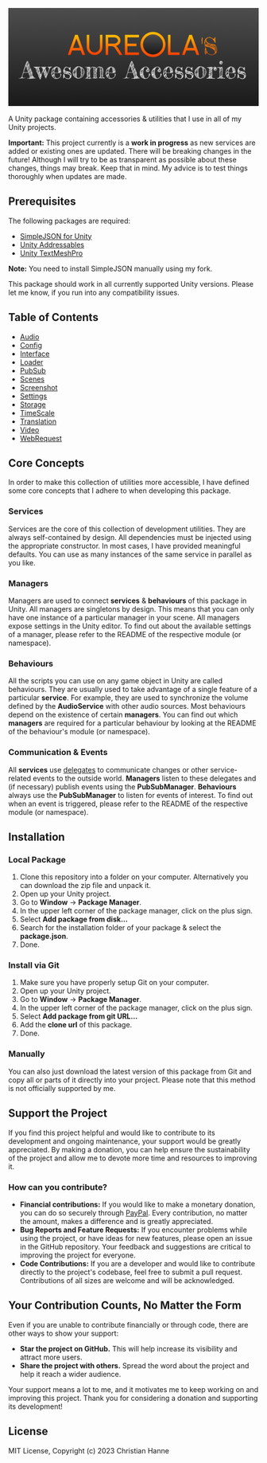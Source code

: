 ![Aureola's Awesome Accessories](/Assets/awesome-accessories-1024x400.png)

A Unity package containing accessories &amp; utilities that I use in all of my Unity projects.

**Important:** This project currently is a **work in progress** as new services are added or existing ones are updated. There will be breaking changes in the future! Although I will try to be as transparent as possible about these changes, things may break. Keep that in mind. My advice is to test things thoroughly when updates are made.

## Prerequisites

The following packages are required:

- [SimpleJSON for Unity](https://github.com/aureola-codes/SimpleJSON-Unity)
- [Unity Addressables](https://docs.unity3d.com/Manual/com.unity.addressables.html)
- [Unity TextMeshPro](https://docs.unity3d.com/Manual/com.unity.textmeshpro.html)

**Note:** You need to install SimpleJSON manually using my fork.

This package should work in all currently supported Unity versions. Please let me know, if you run into any compatibility issues.

## Table of Contents

- [Audio](/Runtime/Audio/)
- [Config](/Runtime/Config/)
- [Interface](/Runtime/Interface/)
- [Loader](/Runtime/Loader/)
- [PubSub](/Runtime/PubSub/)
- [Scenes](/Modules/Scenes/)
- [Screenshot](/Runtime/Screenshot/)
- [Settings](/Runtime/Settings/)
- [Storage](/Runtime/Storage/)
- [TimeScale](/Runtime/TimeScale/)
- [Translation](/Runtime/Translation/)
- [Video](/Runtime/Video/)
- [WebRequest](/Runtime/WebRequest/)

## Core Concepts

In order to make this collection of utilities more accessible, I have defined some core concepts that I adhere to when developing this package.

### Services

Services are the core of this collection of development utilities. They are always self-contained by design. All dependencies must be injected using the appropriate constructor. In most cases, I have provided meaningful defaults. You can use as many instances of the same service in parallel as you like.

### Managers

Managers are used to connect **services** & **behaviours** of this package in Unity. All managers are singletons by design. This means that you can only have one instance of a particular manager in your scene. All managers expose settings in the Unity editor. To find out about the available settings of a manager, please refer to the README of the respective module (or namespace).

### Behaviours

All the scripts you can use on any game object in Unity are called behaviours. They are usually used to take advantage of a single feature of a particular **service**. For example, they are used to synchronize the volume defined by the **AudioService** with other audio sources. Most behaviours depend on the existence of certain **managers**. You can find out which **managers** are required for a particular behaviour by looking at the README of the behaviour's module (or namespace).

### Communication & Events

All **services** use [delegates](https://learn.microsoft.com/en-us/dotnet/csharp/programming-guide/delegates/using-delegates) to communicate changes or other service-related events to the outside world. **Managers** listen to these delegates and (if necessary) publish events using the **PubSubManager**. **Behaviours** always use the **PubSubManager** to listen for events of interest. To find out when an event is triggered, please refer to the README of the respective module (or namespace).

## Installation

### Local Package

1. Clone this repository into a folder on your computer. Alternatively you can download the zip file and unpack it.
2. Open up your Unity project.
3. Go to **Window** -> **Package Manager**.
4. In the upper left corner of the package manager, click on the plus sign.
5. Select **Add package from disk...**
6. Search for the installation folder of your package & select the **package.json**.
7. Done.

### Install via Git

1. Make sure you have properly setup Git on your computer.
2. Open up your Unity project.
3. Go to **Window** -> **Package Manager**.
4. In the upper left corner of the package manager, click on the plus sign.
5. Select **Add package from git URL...**
6. Add the **clone url** of this package.
7. Done.

### Manually

You can also just download the latest version of this package from Git and copy all or parts of it directly into your project. Please note that this method is not officially supported by me.

## Support the Project

If you find this project helpful and would like to contribute to its development and ongoing maintenance, your support would be greatly appreciated. By making a donation, you can help ensure the sustainability of the project and allow me to devote more time and resources to improving it.

### How can you contribute?

- **Financial contributions:** If you would like to make a monetary donation, you can do so securely through [PayPal](https://www.paypal.com/donate/?hosted_button_id=EH6AY3SNVNP86). Every contribution, no matter the amount, makes a difference and is greatly appreciated.
- **Bug Reports and Feature Requests:** If you encounter problems while using the project, or have ideas for new features, please open an issue in the GitHub repository. Your feedback and suggestions are critical to improving the project for everyone.
- **Code Contributions:** If you are a developer and would like to contribute directly to the project's codebase, feel free to submit a pull request. Contributions of all sizes are welcome and will be acknowledged.

## Your Contribution Counts, No Matter the Form

Even if you are unable to contribute financially or through code, there are other ways to show your support:

- **Star the project on GitHub.** This will help increase its visibility and attract more users.
- **Share the project with others.** Spread the word about the project and help it reach a wider audience.

Your support means a lot to me, and it motivates me to keep working on and improving this project. Thank you for considering a donation and supporting its development!

## License

MIT License, Copyright (c) 2023 Christian Hanne
